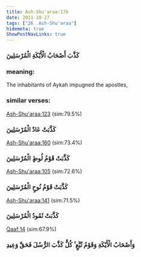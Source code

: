 ```yaml
---
title: Ash-Shu'araa:176
date: 2011-10-27
tags: ["26 .Ash-Shu'araa"]
hidemeta: true 
ShowPostNavLinks: true 
---
```

### كَذَّبَ أَصْحَابُ الْأَيْكَةِ الْمُرْسَلِينَ
### meaning: 
The inhabitants of Aykah impugned the apostles,
### similar verses: 

[Ash-Shu'araa:123](/26/123) (sim:79.5%)

### كَذَّبَتْ عَادٌ الْمُرْسَلِينَ

[Ash-Shu'araa:160](/26/160) (sim:73.4%)

### كَذَّبَتْ قَوْمُ لُوطٍ الْمُرْسَلِينَ

[Ash-Shu'araa:105](/26/105) (sim:72.6%)

### كَذَّبَتْ قَوْمُ نُوحٍ الْمُرْسَلِينَ

[Ash-Shu'araa:141](/26/141) (sim:71.5%)

### كَذَّبَتْ ثَمُودُ الْمُرْسَلِينَ

[Qaaf:14](/50/14) (sim:67.9%)

### وَأَصْحَابُ الْأَيْكَةِ وَقَوْمُ تُبَّعٍ ۚ كُلٌّ كَذَّبَ الرُّسُلَ فَحَقَّ وَعِيدِ
